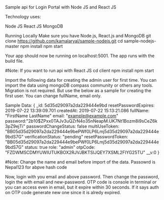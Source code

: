 Sample api for Login Portal with Node JS and React JS

Technology uses:

Node JS
React JS
MongoDB

Running Locally Make sure you have Node.js, React.js and MongoDB git clone https://github.com/kamalaryal/sample-nodejs.git cd sample-nodejs-master npm install npm start

Your app should now be running on localhost:5001. The app runs with the build file.

#Note: If you want to run api with React JS cd client npm install npm start

Import the following data for creating the admin user for first time. You can import the data using mongoDB compass community or others any tools. Migration is not required. But use the below as a sample for creating the first user. You can change fullName, email only.

Sample Data:
{
   _id: 5d35d29097a2da229444e9bd
  resetPasswordExpires: 2019-07-22 13:39:09.701
  createdAt: 2019-07-22 15:13:21.086
  fullName: "FirstName LastName"
  email: "example@example.com"
  password:"$2b$10$ZPxx0TAJv3uQZrN4o35nNeapM.UK7Nt1Bozm8i9sCeZ6k3pZ9ejTi"
  passwordChangeStatus: false
  multiUseToken: "BB05d35d29097a2da229444e9bePWf0LP6Lmj5d35d29097a2da229444e9bdS7G"
  verificationStatus: "pending"
  resetPasswordToken: "BB05d35d29097a2da229444e9bePWf0LP6Lmj5d35d29097a2da229444e9bdS7G"
  status: true
  role: "admin"
  otpCode: "FZDWMSCDMYUWIUTUKBOX2RJVJBKTSIJQEY7XSML2FIYG25TU"
  __v:0
}

#Note: Change the name and email before import of the data. Passowrd is Nepal123 for abpve hash code

Now, login with you email and above password. Then change the password, login the with email and new-password. OTP code is console in terminal or you can access even in email, but it expire within 30 seconds. If it says auth on OTP code generate new one since it is alredy expired. 
